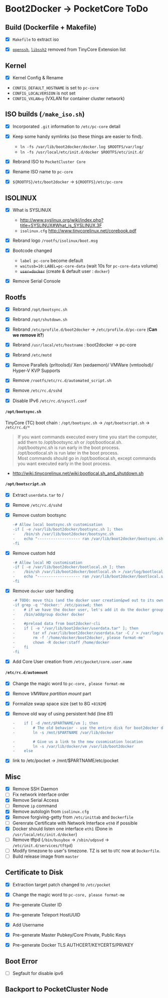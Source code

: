 # Boot2Docker -> PocketCore ToDo


## Build (Dockerfile + Makefile)

- [x] `Makefile` to extract iso
- [x] [`openssh`](doc/openssh.tcz.info), [`libssh2`](doc/libssh2.tcz.info) removed from TinyCore Extension list


## Kernel

- [x] Kernel Config & Rename
 * `CONFIG_DEFAULT_HOSTNAME` is set to `pc-core`
 * `CONFIG_LOCALVERSION` is not set
 * `CONFIG_VXLAN=y` (VXLAN for container cluster network)


## ISO builds (`/make_iso.sh`)

- [x] Incorporated `.git` information to `/etc/pc-core` detail
- [x] Keep some handy symlinks (so these things are easier to find).
  * `ln -fs /var/lib/boot2docker/docker.log $ROOTFS/var/log/`
  * `ln -fs /usr/local/etc/init.d/docker $ROOTFS/etc/init.d/`
- [x] Rebrand ISO to `PocketCluster Core`
- [x] Rename ISO name to `pc-core`
- [x] `${ROOTFS}/etc/boot2docker` -> `${ROOTFS}/etc/pc-core`


## ISOLINUX

- [x] What is SYSLINUX
  * <http://www.syslinux.org/wiki/index.php?title=SYSLINUX#What_is_SYSLINUX.3F>
  * `isolinux.cfg` <http://www.tinycorelinux.net/corebook.pdf>
- [x] Rebrand logo `/rootfs/isolinux/boot.msg`
- [x] Bootcode changed
  * `label pc-core` become default
  * `waitusb=10:LABEL=pc-core-data` (wait 10s for `pc-core-data` volume)
  * ~~`user=docker`~~ (create & default user : `docker`)
- [x] Remove Serial Console


## Rootfs

- [x] Rebrand `/opt/bootsync.sh`
- [x] Rebrand `/opt/shutdown.sh`
- [x] Rebrand `/etc/profile.d/boot2docker` -> `/etc/profile.d/pc-core` (**Can we remove it?**)
- [x] Rebrand `/usr/local/etc/hostname` : boot2docker -> pc-core
- [x] Rebrand `/etc/motd`
- [x] Remove Parallels (prltoolsd)/ Xen (xedaemon)/ VMWare (vmtoolsd)/ Hyper-V KVP Supports
- [x] Remove `/rootfs/etc/rc.d/automated_script.sh`
- [x] Remove `/etc/rc.d/sshd`
- [x] Disable IPv6 `/etc/rc.d/sysctl.conf`


#### `/opt/bootsync.sh`

TinyCore (TC) boot chain : `/opt/bootsync.sh` -> `/opt/bootscript.sh` -> `/etc/rc.d/*`

> If you want commands executed every time you start the computer, add them to /opt/bootsync.sh or /opt/bootlocal.sh.  
> /opt/bootsync.sh is run early in the boot process.  
> /opt/bootlocal.sh is run later in the boot process.  
> Most commands should go in /opt/bootlocal.sh, except commands you want executed early in the boot process.  
- <http://wiki.tinycorelinux.net/wiki:bootlocal.sh_and_shutdown.sh>  


#### `/opt/bootscript.sh`

- [x] Extract `userdata.tar` to /
- [x] Remove `/etc/rc.d/sshd`
- [x] Remove custom bootsync

  ```diff
  -# Allow local bootsync.sh customisation
  -if [ -e /var/lib/boot2docker/bootsync.sh ]; then
  -    /bin/sh /var/lib/boot2docker/bootsync.sh
  -    echo "------------------- ran /var/lib/boot2docker/bootsync.sh"
  -fi
  ```
- [x] Remove custom hdd

  ```diff
  -# Allow local HD customisation
  -if [ -e /var/lib/boot2docker/bootlocal.sh ]; then
  -    /bin/sh /var/lib/boot2docker/bootlocal.sh > /var/log/bootlocal.log 2>&1 &
  -    echo "------------------- ran /var/lib/boot2docker/bootlocal.sh"
  -fi
  ```
- [x] Remove `docker` user handling

  ```diff
  -# TODO: move this (and the docker user creation&pwd out to its own over-rideable?))
  -if grep -q '^docker:' /etc/passwd; then
  -    # if we have the docker user, let's add it do the docker group
  -    /bin/addgroup docker docker
  -
  -    #preload data from boot2docker-cli
  -    if [ -e "/var/lib/boot2docker/userdata.tar" ]; then
  -        tar xf /var/lib/boot2docker/userdata.tar -C / > /var/log/userdata.log 2>&1
  -        rm -f '/home/docker/boot2docker, please format-me'
  -        chown -R docker:staff /home/docker
  -    fi
  -fi
  ```
- [x] Add Core User creation from `/etc/pocket/core.user.name`


#### `/etc/rc.d/automount`

- [x] Change the magic word to `pc-core, please format-me`
- [x] Remove _VMWare partition mount_ part
- [x] Formalize swap space size (set to 8G `+8192M`)
- [x] Remove old way of using persistent hdd (line 81)

  ```diff
  -    if [ -d /mnt/$PARTNAME/vm ]; then
  -        # The old behavior - use the entire disk for boot2docker data
  -        ln -s /mnt/$PARTNAME /var/lib/docker

  -        # Give us a link to the new cusomisation location
  -        ln -s /var/lib/docker/vm /var/lib/boot2docker
  -    else
  ```
- [x] link to /etc/pocket -> /mnt/$PARTNAME/etc/pocket


## Misc

- [x] Remove SSH Daemon
- [ ] Fix network interface order
- [x] Remove Serial Access
- [ ] Remove `ip` command
- [x] Remove autologin from `isolinux.cfg`
- [x] Remove forgiving-getty from `/etc/inittab` and `Dockerfile`
- [ ] Gerenrate Certificate with Network Interface `eth0` if possible
- [x] Docker should listen one interface `eth1` (Done in `/usr/local/etc/init.d/docker`)
- [ ] Remove tftpd (`/bin/busybox` -> `/sbin/udpsvd` -> `/etc/init.d/services/tftpd`)
- [ ] Modify timezone to user's timezone. TZ is set to `UTC` now at `Dockerfile`.
- [ ] Build release image from `master`

## Certificate to Disk

- [x] Extraction target patch changed to `/etc/pocket`
- [x] Change the magic word to `pc-core, please format-me`
- [x] Pre-generate Cluster ID
- [x] Pre-generate Teleport HostUUID
- [x] Add Username
- [x] Pre-generate Master Pubkey/Core Private, Public Keys
- [x] Pre-generate Docker TLS AUTHCERT/KEYCERTS/PRVKEY


## Boot Error

- [ ] Segfault for disable ipv6


## Backport to PocketCluster Node
